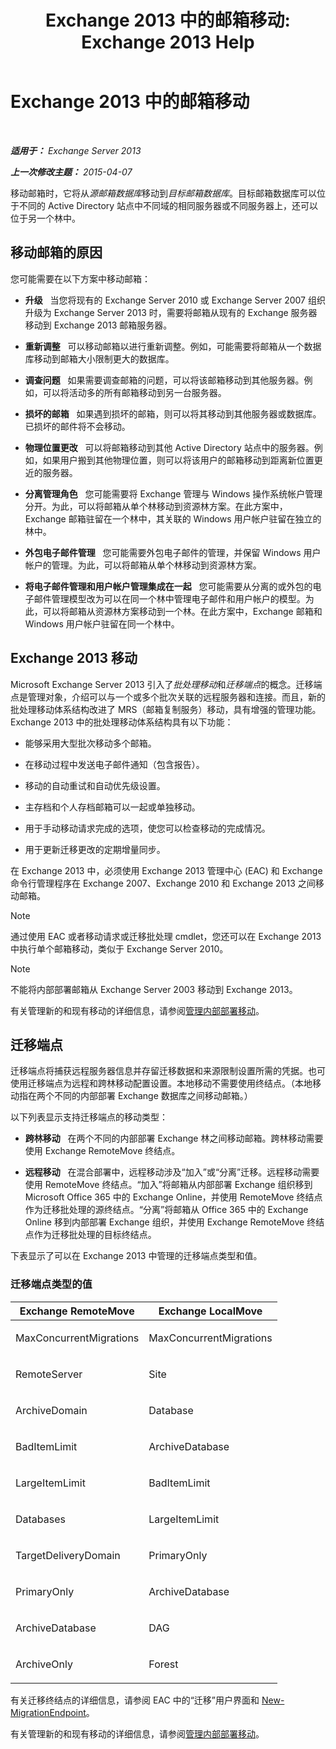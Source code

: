 ﻿---
title: 'Exchange 2013 中的邮箱移动: Exchange 2013 Help'
TOCTitle: Exchange 2013 中的邮箱移动
ms:assetid: 9c0a0bc9-2a39-4cf0-aa6e-6e5ef3fd38b5
ms:mtpsurl: https://technet.microsoft.com/zh-cn/library/JJ150543(v=EXCHG.150)
ms:contentKeyID: 50491222
ms.date: 01/11/2018
mtps_version: v=EXCHG.150
ms.translationtype: HT
---

# Exchange 2013 中的邮箱移动

 

_**适用于：** Exchange Server 2013_

_**上一次修改主题：** 2015-04-07_

移动邮箱时，它将从*源邮箱数据库*移动到*目标邮箱数据库*。目标邮箱数据库可以位于不同的 Active Directory 站点中不同域的相同服务器或不同服务器上，还可以位于另一个林中。

## 移动邮箱的原因

您可能需要在以下方案中移动邮箱：

  - **升级**   当您将现有的 Exchange Server 2010 或 Exchange Server 2007 组织升级为 Exchange Server 2013 时，需要将邮箱从现有的 Exchange 服务器移动到 Exchange 2013 邮箱服务器。

  - **重新调整**   可以移动邮箱以进行重新调整。例如，可能需要将邮箱从一个数据库移动到邮箱大小限制更大的数据库。

  - **调查问题**   如果需要调查邮箱的问题，可以将该邮箱移动到其他服务器。例如，可以将活动多的所有邮箱移动到另一台服务器。

  - **损坏的邮箱**   如果遇到损坏的邮箱，则可以将其移动到其他服务器或数据库。已损坏的邮件将不会移动。

  - **物理位置更改**   可以将邮箱移动到其他 Active Directory 站点中的服务器。例如，如果用户搬到其他物理位置，则可以将该用户的邮箱移动到距离新位置更近的服务器。

  - **分离管理角色**   您可能需要将 Exchange 管理与 Windows 操作系统帐户管理分开。为此，可以将邮箱从单个林移动到资源林方案。在此方案中，Exchange 邮箱驻留在一个林中，其关联的 Windows 用户帐户驻留在独立的林中。

  - **外包电子邮件管理**   您可能需要外包电子邮件的管理，并保留 Windows 用户帐户的管理。为此，可以将邮箱从单个林移动到资源林方案。

  - **将电子邮件管理和用户帐户管理集成在一起**   您可能需要从分离的或外包的电子邮件管理模型改为可以在同一个林中管理电子邮件和用户帐户的模型。为此，可以将邮箱从资源林方案移动到一个林。在此方案中，Exchange 邮箱和 Windows 用户帐户驻留在同一个林中。

## Exchange 2013 移动

Microsoft Exchange Server 2013 引入了*批处理移动*和*迁移端点*的概念。迁移端点是管理对象，介绍可以与一个或多个批次关联的远程服务器和连接。而且，新的批处理移动体系结构改进了 MRS（邮箱复制服务）移动，具有增强的管理功能。Exchange 2013 中的批处理移动体系结构具有以下功能：

  - 能够采用大型批次移动多个邮箱。

  - 在移动过程中发送电子邮件通知（包含报告）。

  - 移动的自动重试和自动优先级设置。

  - 主存档和个人存档邮箱可以一起或单独移动。

  - 用于手动移动请求完成的选项，使您可以检查移动的完成情况。

  - 用于更新迁移更改的定期增量同步。

在 Exchange 2013 中，必须使用 Exchange 2013 管理中心 (EAC) 和 Exchange 命令行管理程序在 Exchange 2007、Exchange 2010 和 Exchange 2013 之间移动邮箱。

> [!NOTE]  
> 通过使用 EAC 或者移动请求或迁移批处理 cmdlet，您还可以在 Exchange 2013 中执行单个邮箱移动，类似于 Exchange Server 2010。


> [!NOTE]  
> 不能将内部部署邮箱从 Exchange Server 2003 移动到 Exchange 2013。


有关管理新的和现有移动的详细信息，请参阅[管理内部部署移动](manage-on-premises-moves-exchange-2013-help.md)。

## 迁移端点

迁移端点将捕获远程服务器信息并存留迁移数据和来源限制设置所需的凭据。也可使用迁移端点为远程和跨林移动配置设置。本地移动不需要使用终结点。（本地移动指在两个不同的内部部署 Exchange 数据库之间移动邮箱。）

以下列表显示支持迁移端点的移动类型：

  - **跨林移动**   在两个不同的内部部署 Exchange 林之间移动邮箱。跨林移动需要使用 Exchange RemoteMove 终结点。

  - **远程移动**   在混合部署中，远程移动涉及“加入”或“分离”迁移。远程移动需要使用 RemoteMove 终结点。“加入”将邮箱从内部部署 Exchange 组织移到 Microsoft Office 365 中的 Exchange Online，并使用 RemoteMove 终结点作为迁移批处理的源终结点。“分离”将邮箱从 Office 365 中的 Exchange Online 移到内部部署 Exchange 组织，并使用 Exchange RemoteMove 终结点作为迁移批处理的目标终结点。

下表显示了可以在 Exchange 2013 中管理的迁移端点类型和值。

### 迁移端点类型的值

<table>
<colgroup>
<col style="width: 50%" />
<col style="width: 50%" />
</colgroup>
<thead>
<tr class="header">
<th>Exchange RemoteMove</th>
<th>Exchange LocalMove</th>
</tr>
</thead>
<tbody>
<tr class="odd">
<td><p>MaxConcurrentMigrations</p></td>
<td><p>MaxConcurrentMigrations</p></td>
</tr>
<tr class="even">
<td><p>RemoteServer</p></td>
<td><p>Site</p></td>
</tr>
<tr class="odd">
<td><p>ArchiveDomain</p></td>
<td><p>Database</p></td>
</tr>
<tr class="even">
<td><p>BadItemLimit</p></td>
<td><p>ArchiveDatabase</p></td>
</tr>
<tr class="odd">
<td><p>LargeItemLimit</p></td>
<td><p>BadItemLimit</p></td>
</tr>
<tr class="even">
<td><p>Databases</p></td>
<td><p>LargeItemLimit</p></td>
</tr>
<tr class="odd">
<td><p>TargetDeliveryDomain</p></td>
<td><p>PrimaryOnly</p></td>
</tr>
<tr class="even">
<td><p>PrimaryOnly</p></td>
<td><p>ArchiveDatabase</p></td>
</tr>
<tr class="odd">
<td><p>ArchiveDatabase</p></td>
<td><p>DAG</p></td>
</tr>
<tr class="even">
<td><p>ArchiveOnly</p></td>
<td><p>Forest</p></td>
</tr>
</tbody>
</table>


有关迁移终结点的详细信息，请参阅 EAC 中的“迁移”用户界面和 [New-MigrationEndpoint](https://technet.microsoft.com/zh-cn/library/jj218611\(v=exchg.150\))。

有关管理新的和现有移动的详细信息，请参阅[管理内部部署移动](manage-on-premises-moves-exchange-2013-help.md)。

